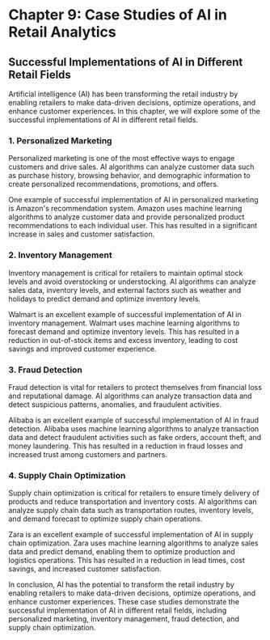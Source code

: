 Chapter 9: Case Studies of AI in Retail Analytics
=================================================

Successful Implementations of AI in Different Retail Fields
-----------------------------------------------------------

Artificial intelligence (AI) has been transforming the retail industry by enabling retailers to make data-driven decisions, optimize operations, and enhance customer experiences. In this chapter, we will explore some of the successful implementations of AI in different retail fields.

### 1. Personalized Marketing

Personalized marketing is one of the most effective ways to engage customers and drive sales. AI algorithms can analyze customer data such as purchase history, browsing behavior, and demographic information to create personalized recommendations, promotions, and offers.

One example of successful implementation of AI in personalized marketing is Amazon's recommendation system. Amazon uses machine learning algorithms to analyze customer data and provide personalized product recommendations to each individual user. This has resulted in a significant increase in sales and customer satisfaction.

### 2. Inventory Management

Inventory management is critical for retailers to maintain optimal stock levels and avoid overstocking or understocking. AI algorithms can analyze sales data, inventory levels, and external factors such as weather and holidays to predict demand and optimize inventory levels.

Walmart is an excellent example of successful implementation of AI in inventory management. Walmart uses machine learning algorithms to forecast demand and optimize inventory levels. This has resulted in a reduction in out-of-stock items and excess inventory, leading to cost savings and improved customer experience.

### 3. Fraud Detection

Fraud detection is vital for retailers to protect themselves from financial loss and reputational damage. AI algorithms can analyze transaction data and detect suspicious patterns, anomalies, and fraudulent activities.

Alibaba is an excellent example of successful implementation of AI in fraud detection. Alibaba uses machine learning algorithms to analyze transaction data and detect fraudulent activities such as fake orders, account theft, and money laundering. This has resulted in a reduction in fraud losses and increased trust among customers and partners.

### 4. Supply Chain Optimization

Supply chain optimization is critical for retailers to ensure timely delivery of products and reduce transportation and inventory costs. AI algorithms can analyze supply chain data such as transportation routes, inventory levels, and demand forecast to optimize supply chain operations.

Zara is an excellent example of successful implementation of AI in supply chain optimization. Zara uses machine learning algorithms to analyze sales data and predict demand, enabling them to optimize production and logistics operations. This has resulted in a reduction in lead times, cost savings, and increased customer satisfaction.

In conclusion, AI has the potential to transform the retail industry by enabling retailers to make data-driven decisions, optimize operations, and enhance customer experiences. These case studies demonstrate the successful implementation of AI in different retail fields, including personalized marketing, inventory management, fraud detection, and supply chain optimization.
